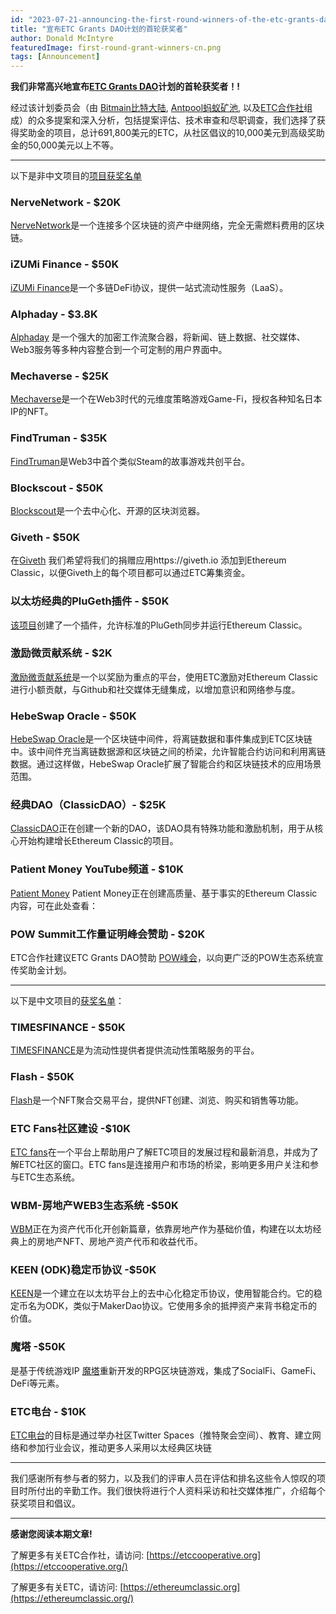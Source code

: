 ```yaml
---
id: "2023-07-21-announcing-the-first-round-winners-of-the-etc-grants-dao-program-cn"
title: "宣布ETC Grants DAO计划的首轮获奖者"
author: Donald McIntyre
featuredImage: first-round-grant-winners-cn.png
tags: [Announcement]
---
```


**我们非常高兴地宣布[ETC Grants DAO](https://etcgrantsdao.io/)计划的首轮获奖者！!**

经过该计划委员会（由 [Bitmain比特大陆](https://www.bitmain.com/), [Antpool蚂蚁矿池](https://www.antpool.com), 以及[ETC合作社](https://etccooperative.org/)组成）的众多提案和深入分析，包括提案评估、技术审查和尽职调查，我们选择了获得奖助金的项目，总计691,800美元的ETC，从社区倡议的10,000美元到高级奖助金的50,000美元以上不等。

---

以下是非中文项目的[项目获奖名单](https://etcgrants.softr.app/projects-list-funded-zh)

### NerveNetwork - $20K

[NerveNetwork](https://etcgrants.softr.app/project-details-zh?recordId=recX5SnfUaW7StHiq)是一个连接多个区块链的资产中继网络，完全无需燃料费用的区块链。

### iZUMi Finance - $50K

[iZUMi Finance](https://etcgrants.softr.app/project-details-zh?recordId=recAgWpIfely1Btoc)是一个多链DeFi协议，提供一站式流动性服务（LaaS）。

### Alphaday - $3.8K

[Alphaday](https://etcgrants.softr.app/project-details-zh?recordId=recFXsxD1gSPBC6ab) 是一个强大的加密工作流聚合器，将新闻、链上数据、社交媒体、Web3服务等多种内容整合到一个可定制的用户界面中。

### Mechaverse - $25K

[Mechaverse](https://etcgrants.softr.app/project-details-zh?recordId=recSTW5H2tIpI8RQo)是一个在Web3时代的元维度策略游戏Game-Fi，授权各种知名日本IP的NFT。

### FindTruman - $35K

[FindTruman](https://etcgrants.softr.app/project-details-zh?recordId=recojDDyWm6un7bv7)是Web3中首个类似Steam的故事游戏共创平台。

### Blockscout - $50K

[Blockscout](https://etcgrants.softr.app/project-details-zh?recordId=recF2ZgRGBCNbg8KL)是一个去中心化、开源的区块浏览器。

### Giveth - $50K

在[Giveth](https://etcgrants.softr.app/project-details-zh?recordId=recNgFDKdD1K7XSZ1) 我们希望将我们的捐赠应用https://giveth.io 添加到Ethereum Classic，以便Giveth上的每个项目都可以通过ETC筹集资金。

### 以太坊经典的PluGeth插件 - $50K

[该项目](https://etcgrants.softr.app/project-details-zh?recordId=recOpSvgpRDDBPuJ8)创建了一个插件，允许标准的PluGeth同步并运行Ethereum Classic。

### 激励微贡献系统 - $2K

[激励微贡献系统](https://etcgrants.softr.app/project-details-zh?recordId=recUjRAqrz5WJTixw)是一个以奖励为重点的平台，使用ETC激励对Ethereum Classic进行小额贡献，与Github和社交媒体无缝集成，以增加意识和网络参与度。

### HebeSwap Oracle - $50K

[HebeSwap Oracle](https://etcgrants.softr.app/project-details-zh?recordId=recawTYlPRP0Ntkwz)是一个区块链中间件，将离链数据和事件集成到ETC区块链中。该中间件充当离链数据源和区块链之间的桥梁，允许智能合约访问和利用离链数据。通过这样做，HebeSwap Oracle扩展了智能合约和区块链技术的应用场景范围。

### 经典DAO（ClassicDAO）- $25K

[ClassicDAO](https://etcgrants.softr.app/project-details-zh?recordId=recZ9rnWBcmTO6FYj)正在创建一个新的DAO，该DAO具有特殊功能和激励机制，用于从核心开始构建增长Ethereum Classic的项目。

### Patient Money YouTube频道 - $10K

[Patient Money](https://etcgrants.softr.app/project-details-zh?recordId=recrLz0lwuMbwD23o)
Patient Money正在创建高质量、基于事实的Ethereum Classic内容，可在此处查看：

### POW Summit工作量证明峰会赞助 - $20K

ETC合作社建议ETC Grants DAO赞助 [POW峰会](https://etcgrants.softr.app/project-details-zh?recordId=recHBC1GES5DpKSPF)，以向更广泛的POW生态系统宣传奖助金计划。

---

以下是中文项目的[获奖名单](https://etcgrants.softr.app/projects-list-zh)：

### TIMESFINANCE - $50K

[TIMESFINANCE](https://etcgrants.softr.app/project-details-en?recordId=rec5OBQ30NPbq30b8)是为流动性提供者提供流动性策略服务的平台。

### Flash - $50K

[Flash](https://etcgrants.softr.app/project-details-zh?recordId=recHCbzYkaOlfFUpS)是一个NFT聚合交易平台，提供NFT创建、浏览、购买和销售等功能。

### ETC Fans社区建设 -$10K

[ETC fans](https://etcgrants.softr.app/project-details-zh?recordId=recr0eMr29BldNctN)在一个平台上帮助用户了解ETC项目的发展过程和最新消息，并成为了解ETC社区的窗口。ETC fans是连接用户和市场的桥梁，影响更多用户关注和参与ETC生态系统。

### WBM-房地产WEB3生态系统 -$50K

[WBM](https://etcgrants.softr.app/project-details-zh?recordId=recA9y80KIuXXRFhN)正在为资产代币化开创新篇章，依靠房地产作为基础价值，构建在以太坊经典上的房地产NFT、房地产资产代币和收益代币。

### KEEN (ODK)稳定币协议 -$50K

[KEEN](https://etcgrants.softr.app/project-details-zh?recordId=recoXCg2UoyzxDEfP)是一个建立在以太坊平台上的去中心化稳定币协议，使用智能合约。它的稳定币名为ODK，类似于MakerDao协议。它使用多余的抵押资产来背书稳定币的价值。

### 魔塔 -$50K

是基于传统游戏IP [魔塔](https://etcgrants.softr.app/project-details-zh?recordId=recnw4j7BP3XQHZr5)重新开发的RPG区块链游戏，集成了SocialFi、GameFi、DeFi等元素。

### ETC电台 - $10K

[ETC电台](https://etcgrants.softr.app/project-details-review-zh?recordId=recQfTCd5Idu96HrC)的目标是通过举办社区Twitter Spaces（推特聚会空间）、教育、建立网络和参加行业会议，推动更多人采用以太经典区块链

---

我们感谢所有参与者的努力，以及我们的评审人员在评估和排名这些令人惊叹的项目时所付出的辛勤工作。我们很快将进行个人资料采访和社交媒体推广，介绍每个获奖项目和倡议。

---

**感谢您阅读本期文章!**

了解更多有关ETC合作社，请访问:  [https://etccooperative.org](https://etccooperative.org/)

了解更多有关ETC，请访问:  [https://ethereumclassic.org](https://ethereumclassic.org/)

